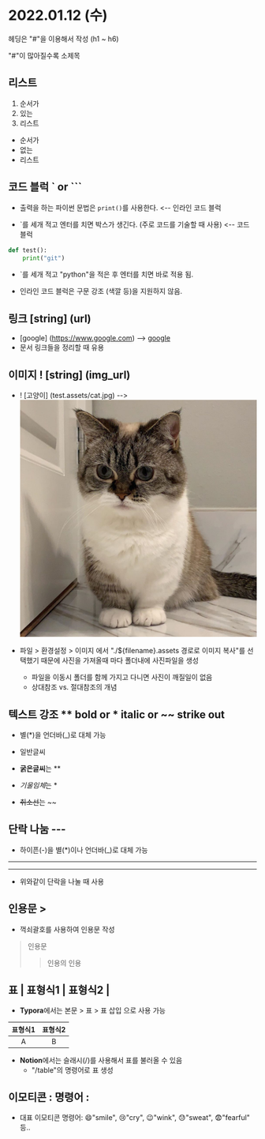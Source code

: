 # 2022.01.12 (수)

헤딩은 "#"을 이용해서 작성 (h1 ~ h6)

"#"이 많아질수록 소제목



## 리스트

1. 순서가
2. 있는
3. 리스트



- 순서가
- 없는
- 리스트



## 코드 블럭   `  or  ```

- 출력을 하는 파이썬 문법은 `print()`를 사용한다. <-- 인라인 코드 블럭

- `를 세개 적고 엔터를 치면 박스가 생긴다. (주로 코드를 기술할 때 사용) <-- 코드 블럭

```python
def test():
	print("git")
```

- `를 세개 적고 "python"을 적은 후 엔터를 치면 바로 적용 됨.

- 인라인 코드 블럭은 구문 강조 (색깔 등)을 지원하지 않음.



## 링크   [string] (url)

- [google] (https://www.google.com) --> [google](https://www.google.com)
- 문서 링크들을 정리할 때 유용



## 이미지   ! [string] (img_url)

- ! [고양이] (test.assets/cat.jpg) --> <img src="%5B2022.01.12%5D%20Typora.assets/cat.jpg" alt="고양이" style="zoom:50%;" />

- 파일 > 환경설정 > 이미지 에서 "./${filename}.assets 경로로 이미지 복사"를 선택했기 때문에 사진을 가져올때 마다 폴더내에 사진파일을 생성
  - 파일을 이동시 폴더를 함께 가지고 다니면 사진이 깨질일이 없음
  - 상대참조 vs. 절대참조의 개념



## 텍스트 강조   ** bold  or  * italic  or  ~~ strike out

- 별(*)을 언더바(_)로 대체 가능

- 일반글씨
- **굵은글씨**는 **
- *기울임체*는 *
- ~~취소선~~는 ~~



## 단락 나눔   ---

- 하이픈(-)을 별(*)이나 언더바(_)로 대체 가능

---

***

- 위와같이 단락을 나눌 때 사용



## 인용문   >

- 꺽쇠괄호를 사용하여 인용문 작성

> 인용문
>
> > 인용의 인용



## 표   | 표형식1 | 표형식2 |

- **Typora**에서는 본문 > 표 > 표 삽입 으로 사용 가능

| 표형식1 | 표형식2 |
| :-----: | :-----: |
|    A    |    B    |

- **Notion**에서는 슬래시(/)를 사용해서 표를 불러올 수 있음
  - "/table"의 명령어로 표 생성



## 이모티콘   : 명령어 :

- 대표 이모티콘 명령어: :smile:"smile", :cry:"cry", :wink:"wink", :sweat:"sweat", :fearful:"fearful" 등..

